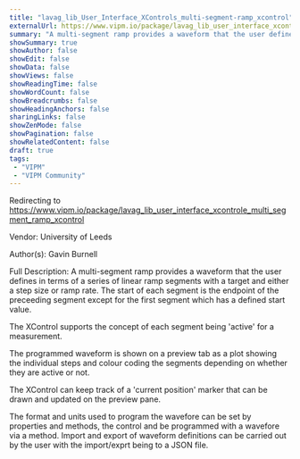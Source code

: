 ```yaml
---
title: "lavag_lib_User_Interface_XControls_multi-segment-ramp_xcontrol"
externalUrl: https://www.vipm.io/package/lavag_lib_user_interface_xcontrole_multi_segment_ramp_xcontrol
summary: "A multi-segment ramp provides a waveform that the user defines in terms of a series of linear ramp segments with a target and either a step size or ramp rate."
showSummary: true
showAuthor: false
showEdit: false
showData: false
showViews: false
showReadingTime: false
showWordCount: false
showBreadcrumbs: false
showHeadingAnchors: false
sharingLinks: false
showZenMode: false
showPagination: false
showRelatedContent: false
draft: true
tags:
 - "VIPM"
 - "VIPM Community"
---
```


Redirecting to https://www.vipm.io/package/lavag_lib_user_interface_xcontrole_multi_segment_ramp_xcontrol

Vendor: University of Leeds

Author(s): Gavin Burnell
 
Full Description:
A multi-segment ramp provides a waveform that the user defines in terms of a series of linear ramp segments with a target and either a step size or ramp rate. The start of each segment is the endpoint of the preceeding segment except for the first segment which has a defined start value.

The XControl supports the concept of each segment being 'active' for a measurement.

The programmed waveform is shown on a preview tab as a plot showing the individual steps and colour coding the segments depending on whether they are active or not.

The XControl can keep track of a 'current position' marker that can be drawn and updated on the preview pane.

The format and units used to program the wavefore can be set by properties and methods, the control and be programmed with a wavefore via a method. Import and export of waveform definitions can be carried out by the user with the import/exprt being to a JSON file.